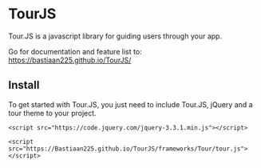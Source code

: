 # TourJS
Tour.JS is a javascript library for guiding users through your app.

Go for documentation and feature list to: https://bastiaan225.github.io/TourJS/

**Install**
---
To get started with Tour.JS, you just need to include Tour.JS, jQuery and a tour theme to your project.
```
<script src="https://code.jquery.com/jquery-3.3.1.min.js"></script>
```

```
<script src="https://Bastiaan225.github.io/TourJS/frameworks/Tour/tour.js"></script>
```
